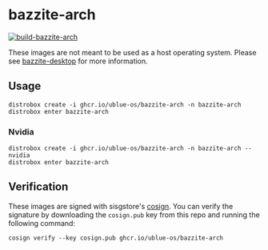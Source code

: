 # bazzite-arch

[![build-bazzite-arch](https://github.com/ublue-os/bazzite-arch/actions/workflows/build.yml/badge.svg)](https://github.com/ublue-os/bazzite-arch/actions/workflows/build.yml) 

These images are not meant to be used as a host operating system. Please see [bazzite-desktop](https://github.com/ublue-os/bazzite/) for more information.

## Usage

    distrobox create -i ghcr.io/ublue-os/bazzite-arch -n bazzite-arch
    distrobox enter bazzite-arch

### Nvidia

    distrobox create -i ghcr.io/ublue-os/bazzite-arch -n bazzite-arch --nvidia
    distrobox enter bazzite-arch

## Verification

These images are signed with sisgstore's [cosign](https://docs.sigstore.dev/cosign/overview/). You can verify the signature by downloading the `cosign.pub` key from this repo and running the following command:

    cosign verify --key cosign.pub ghcr.io/ublue-os/bazzite-arch
